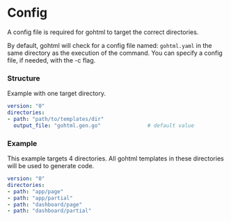 # Config
A config file is required for gohtml to target the correct directories.

By default, gohtml will check for a config file named: `gohtml.yaml` in the same directory as the execution of the command.
You can specify a config file, if needed, with the -c flag. 

### Structure
Example with one target directory.
```yaml
version: "0"
directories:
- path: "path/to/templates/dir"
  output_file: "gohtml.gen.go"               # default value
```

### Example
This example targets 4 directories. All gohtml templates in these directories will be used to generate code.
```yaml
version: "0"
directories:
- path: "app/page"
- path: "app/partial"
- path: "dashboard/page"
- path: "dashboard/partial"
```
